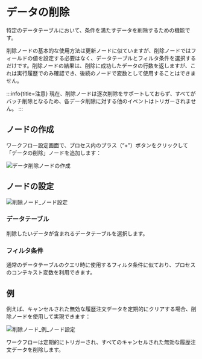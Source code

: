# データの削除

特定のデータテーブルにおいて、条件を満たすデータを削除するための機能です。

削除ノードの基本的な使用方法は更新ノードに似ていますが、削除ノードではフィールドの値を設定する必要はなく、データテーブルとフィルタ条件を選択するだけです。削除ノードの結果は、削除に成功したデータの行数を返しますが、これは実行履歴でのみ確認でき、後続のノードで変数として使用することはできません。

:::info{title=注意}
現在、削除ノードは逐次削除をサポートしておらず、すべてがバッチ削除となるため、各データ削除に対する他のイベントはトリガーされません。
:::

## ノードの作成

ワークフロー設定画面で、プロセス内のプラス（“+”）ボタンをクリックして「データの削除」ノードを追加します：

![データ削除ノードの作成](https://static-docs.nocobase.com/e1d6b8728251fcdbed6c7f50e5570da2.png)

## ノードの設定

![削除ノード_ノード設定](https://static-docs.nocobase.com/580600c2b13ef4e01dfa48b23539648e.png)

### データテーブル

削除したいデータが含まれるデータテーブルを選択します。

### フィルタ条件

通常のデータテーブルのクエリ時に使用するフィルタ条件に似ており、プロセスのコンテキスト変数を利用できます。

## 例

例えば、キャンセルされた無効な履歴注文データを定期的にクリアする場合、削除ノードを使用して実現できます：

![削除ノード_例_ノード設定](https://static-docs.nocobase.com/b94b75077a17252f8523c3f13ce5f320.png)

ワークフローは定期的にトリガーされ、すべてのキャンセルされた無効な履歴注文データを削除します。


